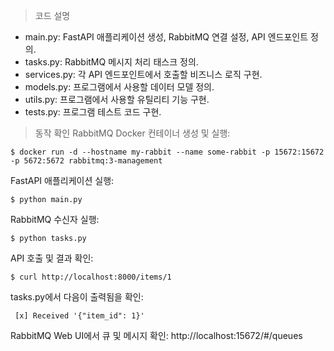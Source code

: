> 코드 설명
- main.py: FastAPI 애플리케이션 생성, RabbitMQ 연결 설정, API 엔드포인트 정의.
- tasks.py: RabbitMQ 메시지 처리 태스크 정의.
- services.py: 각 API 엔드포인트에서 호출할 비즈니스 로직 구현.
- models.py: 프로그램에서 사용할 데이터 모델 정의.
- utils.py: 프로그램에서 사용할 유틸리티 기능 구현.
- tests.py: 프로그램 테스트 코드 구현.

> 동작 확인
RabbitMQ Docker 컨테이너 생성 및 실행:
```shell
$ docker run -d --hostname my-rabbit --name some-rabbit -p 15672:15672 -p 5672:5672 rabbitmq:3-management
```
FastAPI 애플리케이션 실행:
```shell
$ python main.py
```
RabbitMQ 수신자 실행:
```shell
$ python tasks.py
```
API 호출 및 결과 확인:
```shell
$ curl http://localhost:8000/items/1
```
tasks.py에서 다음이 출력됨을 확인:
```
 [x] Received '{"item_id": 1}'
```
RabbitMQ Web UI에서 큐 및 메시지 확인: http://localhost:15672/#/queues
